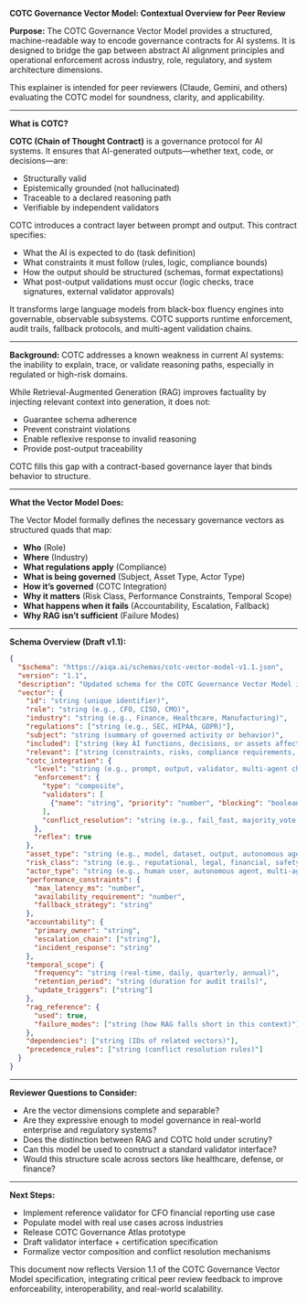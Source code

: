 **COTC Governance Vector Model: Contextual Overview for Peer Review**

**Purpose:**
The COTC Governance Vector Model provides a structured, machine-readable way to encode governance contracts for AI systems. It is designed to bridge the gap between abstract AI alignment principles and operational enforcement across industry, role, regulatory, and system architecture dimensions.

This explainer is intended for peer reviewers (Claude, Gemini, and others) evaluating the COTC model for soundness, clarity, and applicability.

---

**What is COTC?**

**COTC (Chain of Thought Contract)** is a governance protocol for AI systems. It ensures that AI-generated outputs—whether text, code, or decisions—are:

* Structurally valid
* Epistemically grounded (not hallucinated)
* Traceable to a declared reasoning path
* Verifiable by independent validators

COTC introduces a contract layer between prompt and output. This contract specifies:

* What the AI is expected to do (task definition)
* What constraints it must follow (rules, logic, compliance bounds)
* How the output should be structured (schemas, format expectations)
* What post-output validations must occur (logic checks, trace signatures, external validator approvals)

It transforms large language models from black-box fluency engines into governable, observable subsystems. COTC supports runtime enforcement, audit trails, fallback protocols, and multi-agent validation chains.

---

**Background:**
COTC addresses a known weakness in current AI systems: the inability to explain, trace, or validate reasoning paths, especially in regulated or high-risk domains.

While Retrieval-Augmented Generation (RAG) improves factuality by injecting relevant context into generation, it does not:

* Guarantee schema adherence
* Prevent constraint violations
* Enable reflexive response to invalid reasoning
* Provide post-output traceability

COTC fills this gap with a contract-based governance layer that binds behavior to structure.

---

**What the Vector Model Does:**

The Vector Model formally defines the necessary governance vectors as structured quads that map:

* **Who** (Role)
* **Where** (Industry)
* **What regulations apply** (Compliance)
* **What is being governed** (Subject, Asset Type, Actor Type)
* **How it’s governed** (COTC Integration)
* **Why it matters** (Risk Class, Performance Constraints, Temporal Scope)
* **What happens when it fails** (Accountability, Escalation, Fallback)
* **Why RAG isn’t sufficient** (Failure Modes)

---

**Schema Overview (Draft v1.1):**

```json
{
  "$schema": "https://aiqa.ai/schemas/cotc-vector-model-v1.1.json",
  "version": "1.1",
  "description": "Updated schema for the COTC Governance Vector Model including temporal, accountability, composite validator, and performance constraints.",
  "vector": {
    "id": "string (unique identifier)",
    "role": "string (e.g., CFO, CISO, CMO)",
    "industry": "string (e.g., Finance, Healthcare, Manufacturing)",
    "regulations": ["string (e.g., SEC, HIPAA, GDPR)"],
    "subject": "string (summary of governed activity or behavior)",
    "included": ["string (key AI functions, decisions, or assets affected)"],
    "relevant": ["string (constraints, risks, compliance requirements, or failure conditions)"],
    "cotc_integration": {
      "level": "string (e.g., prompt, output, validator, multi-agent chain)",
      "enforcement": {
        "type": "composite",
        "validators": [
          {"name": "string", "priority": "number", "blocking": "boolean"}
        ],
        "conflict_resolution": "string (e.g., fail_fast, majority_vote, weighted_consensus)"
      },
      "reflex": true
    },
    "asset_type": "string (e.g., model, dataset, output, autonomous agent)",
    "risk_class": "string (e.g., reputational, legal, financial, safety-critical)",
    "actor_type": "string (e.g., human user, autonomous agent, multi-agent chain, toolchain component)",
    "performance_constraints": {
      "max_latency_ms": "number",
      "availability_requirement": "number",
      "fallback_strategy": "string"
    },
    "accountability": {
      "primary_owner": "string",
      "escalation_chain": ["string"],
      "incident_response": "string"
    },
    "temporal_scope": {
      "frequency": "string (real-time, daily, quarterly, annual)",
      "retention_period": "string (duration for audit trails)",
      "update_triggers": ["string"]
    },
    "rag_reference": {
      "used": true,
      "failure_modes": ["string (how RAG falls short in this context)"]
    },
    "dependencies": ["string (IDs of related vectors)"],
    "precedence_rules": ["string (conflict resolution rules)"]
  }
}
```

---

**Reviewer Questions to Consider:**

* Are the vector dimensions complete and separable?
* Are they expressive enough to model governance in real-world enterprise and regulatory systems?
* Does the distinction between RAG and COTC hold under scrutiny?
* Can this model be used to construct a standard validator interface?
* Would this structure scale across sectors like healthcare, defense, or finance?

---

**Next Steps:**

* Implement reference validator for CFO financial reporting use case
* Populate model with real use cases across industries
* Release COTC Governance Atlas prototype
* Draft validator interface + certification specification
* Formalize vector composition and conflict resolution mechanisms

This document now reflects Version 1.1 of the COTC Governance Vector Model specification, integrating critical peer review feedback to improve enforceability, interoperability, and real-world scalability.
